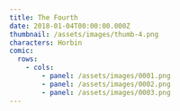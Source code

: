 ```yaml
---
title: The Fourth
date: 2018-01-04T00:00:00.000Z
thumbnail: /assets/images/thumb-4.png
characters: Horbin
comic:
  rows:
    - cols:
        - panel: /assets/images/0001.png
        - panel: /assets/images/0002.png
        - panel: /assets/images/0003.png
---
```



